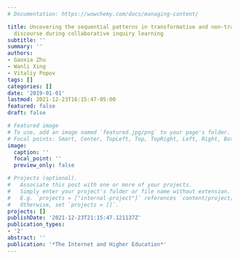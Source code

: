 ```yaml
---
# Documentation: https://wowchemy.com/docs/managing-content/

title: Uncovering the sequential patterns in transformative and non-transformative
  discourse during collaborative inquiry learning
subtitle: ''
summary: ''
authors:
- Gaoxia Zhu
- Wanli Xing
- Vitaliy Popov
tags: []
categories: []
date: '2019-01-01'
lastmod: 2021-12-23T16:15:47-05:00
featured: false
draft: false

# Featured image
# To use, add an image named `featured.jpg/png` to your page's folder.
# Focal points: Smart, Center, TopLeft, Top, TopRight, Left, Right, BottomLeft, Bottom, BottomRight.
image:
  caption: ''
  focal_point: ''
  preview_only: false

# Projects (optional).
#   Associate this post with one or more of your projects.
#   Simply enter your project's folder or file name without extension.
#   E.g. `projects = ["internal-project"]` references `content/project/deep-learning/index.md`.
#   Otherwise, set `projects = []`.
projects: []
publishDate: '2021-12-23T21:15:47.121137Z'
publication_types:
- '2'
abstract: ''
publication: '*The Internet and Higher Education*'
---
```


